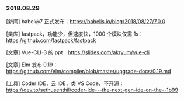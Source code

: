 ### 2018.08.29

[新闻] babel@7 正式发布：<https://babeljs.io/blog/2018/08/27/7.0.0>

[类库] fastpack，功能少，但速度快，1000 个模块仅需 1s：<https://github.com/fastpack/fastpack>

[文章] Vue-CLI-3 的 ppt：<https://slides.com/akryum/vue-cli>

[文章] Elm 发布 0.19：<https://github.com/elm/compiler/blob/master/upgrade-docs/0.19.md>

[工具] Coder IDE，云 IDE，类 VS Code，不开源：<https://dev.to/sethusenthil/coder-ide---the-next-gen-ide-on-the--1b99>
